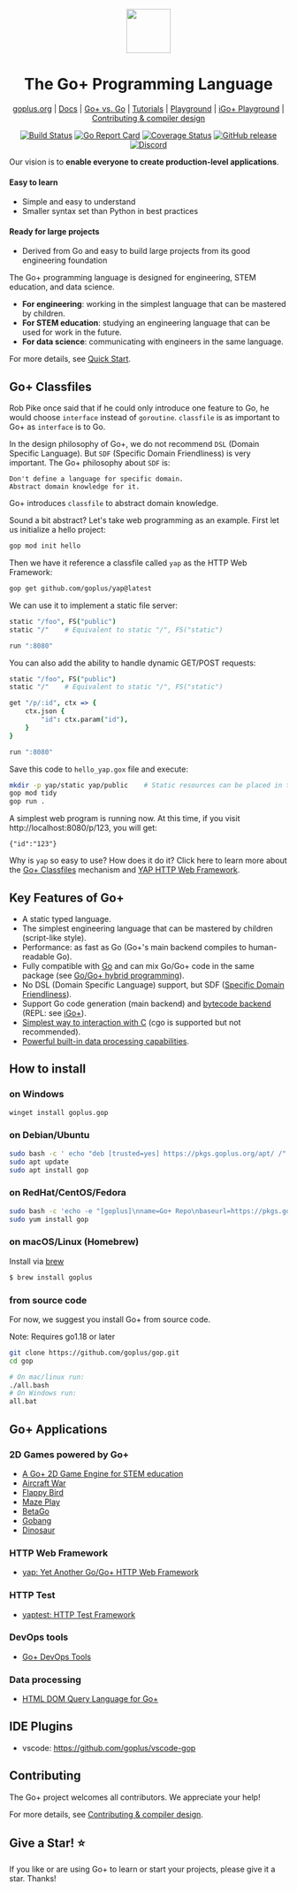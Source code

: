 <div align="center">
<p></p>
<p>
    <img width="80" src="https://goplus.org/favicon.svg">
</p>
<h1>The Go+ Programming Language</h1>

[goplus.org](https://goplus.org) | [Docs](doc/docs.md) | [Go+ vs. Go](doc/goplus-vs-go.md) | [Tutorials](https://tutorial.goplus.org/) | [Playground](https://play.goplus.org) | [iGo+ Playground](https://repl.goplus.org/) | [Contributing & compiler design](doc/contributing.md)

</div>

<div align="center">
<!--
[![VSCode](https://img.shields.io/badge/vscode-Go+-teal.svg)](https://github.com/gopcode/vscode-goplus)
[![Discord](https://img.shields.io/discord/983646982100897802?label=Discord&logo=discord&logoColor=white)](https://discord.gg/mYjWCJDcAr)
[![Interpreter](https://img.shields.io/badge/interpreter-iGo+-seagreen.svg)](https://github.com/goplus/igop)
-->

[![Build Status](https://github.com/goplus/gop/actions/workflows/go.yml/badge.svg)](https://github.com/goplus/gop/actions/workflows/go.yml)
[![Go Report Card](https://goreportcard.com/badge/github.com/goplus/gop)](https://goreportcard.com/report/github.com/goplus/gop)
[![Coverage Status](https://codecov.io/gh/goplus/gop/branch/main/graph/badge.svg)](https://codecov.io/gh/goplus/gop)
[![GitHub release](https://img.shields.io/github/v/tag/goplus/gop.svg?label=release)](https://github.com/goplus/gop/releases)
[![Discord](https://img.shields.io/badge/Discord-online-success.svg?logo=discord&logoColor=white)](https://discord.com/invite/mYjWCJDcAr)

</div>

Our vision is to **enable everyone to create production-level applications**.

#### Easy to learn

* Simple and easy to understand
* Smaller syntax set than Python in best practices

#### Ready for large projects

* Derived from Go and easy to build large projects from its good engineering foundation

The Go+ programming language is designed for engineering, STEM education, and data science.

* **For engineering**: working in the simplest language that can be mastered by children.
* **For STEM education**: studying an engineering language that can be used for work in the future.
* **For data science**: communicating with engineers in the same language.

For more details, see [Quick Start](doc/docs.md).


## Go+ Classfiles

Rob Pike once said that if he could only introduce one feature to Go, he would choose `interface` instead of `goroutine`. `classfile` is as important to Go+ as `interface` is to Go.

In the design philosophy of Go+, we do not recommend `DSL` (Domain Specific Language). But `SDF` (Specific Domain Friendliness) is very important. The Go+ philosophy about `SDF` is:

```
Don't define a language for specific domain.
Abstract domain knowledge for it.
```

Go+ introduces `classfile` to abstract domain knowledge.

Sound a bit abstract? Let's take web programming as an example. First let us initialize a hello project:

```sh
gop mod init hello
```

Then we have it reference a classfile called `yap` as the HTTP Web Framework:

```sh
gop get github.com/goplus/yap@latest
```

We can use it to implement a static file server:

```coffee
static "/foo", FS("public")
static "/"    # Equivalent to static "/", FS("static")

run ":8080"
```

You can also add the ability to handle dynamic GET/POST requests:

```coffee
static "/foo", FS("public")
static "/"    # Equivalent to static "/", FS("static")

get "/p/:id", ctx => {
	ctx.json {
		"id": ctx.param("id"),
	}
}

run ":8080"
```

Save this code to `hello_yap.gox` file and execute:

```sh
mkdir -p yap/static yap/public    # Static resources can be placed in these directories
gop mod tidy
gop run .
```

A simplest web program is running now. At this time, if you visit http://localhost:8080/p/123, you will get:

```
{"id":"123"}
```

Why is `yap` so easy to use? How does it do it? Click here to learn more about the [Go+ Classfiles](doc/classfile.md) mechanism and [YAP HTTP Web Framework](https://github.com/goplus/yap).


## Key Features of Go+

* A static typed language.
* The simplest engineering language that can be mastered by children (script-like style).
* Performance: as fast as Go (Go+'s main backend compiles to human-readable Go).
* Fully compatible with [Go](https://github.com/golang/go) and can mix Go/Go+ code in the same package (see [Go/Go+ hybrid programming](doc/docs.md#gogo-hybrid-programming)).
* No DSL (Domain Specific Language) support, but SDF ([Specific Domain Friendliness](doc/classfile.md)).
* Support Go code generation (main backend) and [bytecode backend](https://github.com/goplus/igop) (REPL: see [iGo+](https://repl.goplus.org/)).
* [Simplest way to interaction with C](doc/docs.md#calling-c-from-go) (cgo is supported but not recommended).
* [Powerful built-in data processing capabilities](doc/docs.md#data-processing).


## How to install

### on Windows

```sh
winget install goplus.gop
```

### on Debian/Ubuntu

```sh
sudo bash -c ' echo "deb [trusted=yes] https://pkgs.goplus.org/apt/ /" > /etc/apt/sources.list.d/goplus.list'
sudo apt update
sudo apt install gop
```

### on RedHat/CentOS/Fedora

```sh
sudo bash -c 'echo -e "[goplus]\nname=Go+ Repo\nbaseurl=https://pkgs.goplus.org/yum/\nenabled=1\ngpgcheck=0" > /etc/yum.repos.d/goplus.repo'
sudo yum install gop
```

### on macOS/Linux (Homebrew)

Install via [brew](https://brew.sh/)

```sh
$ brew install goplus
```

### from source code

For now, we suggest you install Go+ from source code.

Note: Requires go1.18 or later

```bash
git clone https://github.com/goplus/gop.git
cd gop

# On mac/linux run:
./all.bash
# On Windows run:
all.bat
```

## Go+ Applications

### 2D Games powered by Go+

* [A Go+ 2D Game Engine for STEM education](https://github.com/goplus/spx)
* [Aircraft War](https://github.com/goplus/AircraftWar)
* [Flappy Bird](https://github.com/goplus/FlappyCalf)
* [Maze Play](https://github.com/goplus/MazePlay)
* [BetaGo](https://github.com/xushiwei/BetaGo)
* [Gobang](https://github.com/xushiwei/Gobang)
* [Dinosaur](https://github.com/xushiwei/Dinosaur)

### HTTP Web Framework

* [yap: Yet Another Go/Go+ HTTP Web Framework](https://github.com/goplus/yap)

### HTTP Test

* [yaptest: HTTP Test Framework](https://github.com/goplus/yap/tree/main/ytest)

### DevOps tools

* [Go+ DevOps Tools](https://github.com/goplus/gop/blob/main/doc/dsl-vs-sdf.md#demo-go-devops-tools)

### Data processing

* [HTML DOM Query Language for Go+](https://github.com/goplus/hdq)


## IDE Plugins

* vscode: https://github.com/goplus/vscode-gop


## Contributing

The Go+ project welcomes all contributors. We appreciate your help!

For more details, see [Contributing & compiler design](doc/contributing.md).


## Give a Star! ⭐

If you like or are using Go+ to learn or start your projects, please give it a star. Thanks!
